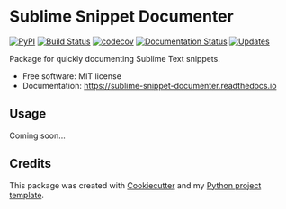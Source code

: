 # Sublime Snippet Documenter

[![PyPI](https://img.shields.io/pypi/v/sublime_snippet_documenter.svg)](https://pypi.python.org/pypi/sublime_snippet_documenter)
[![Build Status](https://travis-ci.org/fhightower/sublime_snippet_documenter.svg?branch=master)](https://travis-ci.org/fhightower/sublime_snippet_documenter)
[![codecov](https://codecov.io/gh/fhightower/sublime_snippet_documenter/branch/master/graph/badge.svg)](https://codecov.io/gh/fhightower/sublime_snippet_documenter)
[![Documentation Status](https://readthedocs.org/projects/sublime-snippet-documenter/badge/?version=latest)](http://sublime-snippet-documenter.readthedocs.io/en/latest/?badge=latest)
[![Updates](https://pyup.io/repos/github/fhightower/sublime_snippet_documenter/shield.svg)](https://pyup.io/repos/github/fhightower/sublime_snippet_documenter/)

Package for quickly documenting Sublime Text snippets.

* Free software: MIT license
* Documentation: https://sublime-snippet-documenter.readthedocs.io

## Usage

Coming soon...

## Credits

This package was created with [Cookiecutter](https://github.com/audreyr/cookiecutter) and my [Python project template](https://github.com/fhightower/python-project-template).

